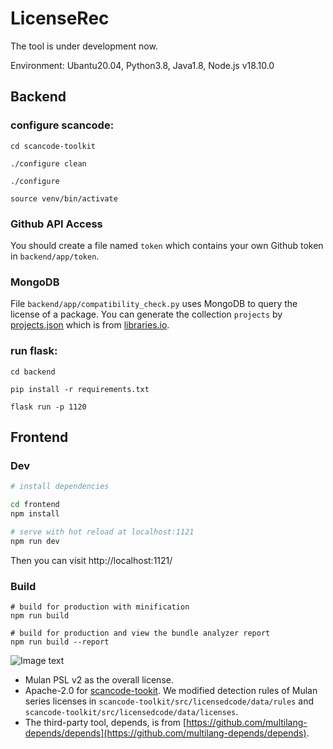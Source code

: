 # LicenseRec
The tool is under development now.

Environment: Ubantu20.04, Python3.8, Java1.8, Node.js v18.10.0
## Backend
### configure scancode:
```
cd scancode-toolkit

./configure clean

./configure

source venv/bin/activate
```

### Github API Access

You should create a file named ```token``` which contains your own Github token in ```backend/app/token```.


### MongoDB

File ```backend/app/compatibility_check.py``` uses MongoDB to query the license of a package.
You can generate the collection ```projects``` by [projects.json](https://drive.google.com/file/d/1os3KffCzM_psR5Fv3v5WKe0r397s4E1i/view?usp=sharing) which is from [libraries.io](https://libraries.io/).

### run flask:
```
cd backend

pip install -r requirements.txt

flask run -p 1120
```

## Frontend
### Dev 
``` bash
# install dependencies

cd frontend
npm install

# serve with hot reload at localhost:1121
npm run dev
```
Then you can visit http://localhost:1121/

### Build
```
# build for production with minification
npm run build

# build for production and view the bundle analyzer report
npm run build --report
```


![Image text](https://github.com/osslab-pku/RecLicense/blob/246743e3500447a2214816f22ee63fbeb0be985e/frontend/src/assets/tool.png)





* Mulan PSL v2 as the overall license.
* Apache-2.0 for [scancode-tookit](https://github.com/nexB/scancode-toolkit). We modified detection rules of Mulan series licenses in ```scancode-toolkit/src/licensedcode/data/rules``` and ```scancode-toolkit/src/licensedcode/data/licenses```.
* The third-party tool, depends, is from [https://github.com/multilang-depends/depends](https://github.com/multilang-depends/depends).